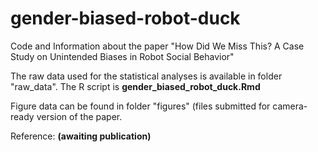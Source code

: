 # gender-biased-robot-duck
Code and Information about the paper "How Did We Miss This? A Case Study on Unintended Biases in Robot Social Behavior"

The raw data used for the statistical analyses is available in folder "raw_data".
The R script is **gender_biased_robot_duck.Rmd**

Figure data can be found in folder "figures" (files submitted for camera-ready version of the paper.

Reference:
**(awaiting publication)**
